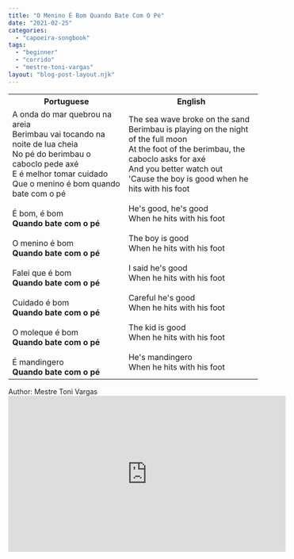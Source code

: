 ```yaml
---
title: "O Menino É Bom Quando Bate Com O Pé"
date: "2021-02-25"
categories: 
  - "capoeira-songbook"
tags: 
  - "beginner"
  - "corrido"
  - "mestre-toni-vargas"
layout: "blog-post-layout.njk"
---
```


<table class="capoeira-table">
    <tr class="header-row">
        <th>Portuguese</th>
        <th>English</th>
    </tr>
    <tr>
        <td>A onda do mar quebrou na areia<br>
Berimbau vai tocando na noite de lua cheia<br>
No pé do berimbau o caboclo pede axé<br>
E é melhor tomar cuidado<br>
Que o menino é bom quando bate com o pé<br>
<br>
É bom, é bom<br>
<strong>Quando bate com o pé</strong><br>
<br>
O menino é bom<br>
<strong>Quando bate com o pé</strong><br>
<br>
Falei que é bom<br>
<strong>Quando bate com o pé</strong><br>
<br>
Cuidado é bom<br>
<strong>Quando bate com o pé</strong><br>
<br>
O moleque é bom<br>
<strong>Quando bate com o pé</strong><br>
<br>
É mandingero<br>
<strong>Quando bate com o pé</strong></td>
        <td>The sea wave broke on the sand<br>
Berimbau is playing on the night of the full moon<br>
At the foot of the berimbau, the caboclo asks for axé<br>
And you better watch out<br>
'Cause the boy is good when he hits with his foot<br>
<br>
He's good, he's good<br>
When he hits with his foot<br>
<br>
The boy is good<br>
When he hits with his foot<br>
<br>
I said he's good<br>
When he hits with his foot<br>
<br>
Careful he's good<br>
When he hits with his foot<br>
<br>
The kid is good<br>
When he hits with his foot<br>
<br>
He's mandingero<br>
When he hits with his foot</td>
    </tr>
</table>

<figcaption>
Author: Mestre Toni Vargas
</figcaption>

<iframe width="560" height="315" src="https://www.youtube.com/embed/lM3K3UvQESQ" title="YouTube video player" frameborder="0" allow="accelerometer; autoplay; clipboard-write; encrypted-media; gyroscope; picture-in-picture" allowfullscreen></iframe>